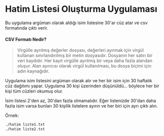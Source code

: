 # Hatim Listesi Oluşturma Uygulaması

Bu uygulama argüman olarak aldığı isim listesine 30'ar cüz atar ve csv formatında çıktı verir.

#### CSV Formatı Nedir?

> Virgülle ayrılmış değerler dosyası, değerleri ayırmak için virgül kullanan sınırlandırılmış bir metin dosyasıdır. Dosyanın her satırı bir veri kaydıdır. Her kayıt virgülle ayrılmış bir veya daha fazla alandan oluşur. Alan ayırıcısı olarak virgül kullanılması, bu dosya biçimi için adın kaynağıdır.

Uygulama isim listesini argüman olarak alır ve her bir isim için 30 haftalık cüz dağıtımı yapar. Uygulama 30 kişi üzerinden düşünüldü... böylece her bir kişi tüm cüzleri okumuş olur.

İsim listesi 2'den az, 30'dan fazla olmamalıdır. Eğer listenizde 30'dan daha fazla isim varsa bunları 30 kişilik listelere ayırın ve her biri için ayrı çıktı alın.

Örnek:

```bash
./hatim liste1.txt
./hatim liste2.txt
```
